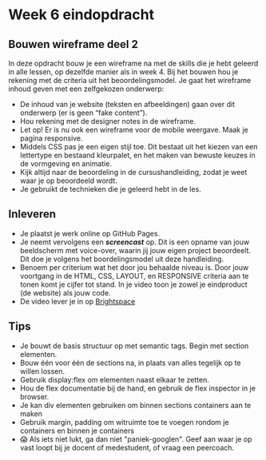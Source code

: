 # Week 6 eindopdracht

## Bouwen wireframe deel 2 

In deze opdracht bouw je een wireframe na met de skills die je hebt geleerd in alle lessen, op dezelfde manier als in week 4. Bij het bouwen hou je rekening met de criteria uit het beoordelingsmodel. Je gaat het wireframe inhoud geven met een zelfgekozen onderwerp: 

- De inhoud van je website (teksten en afbeeldingen) gaan over dit onderwerp (er is geen “fake content”). 
- Hou rekening met de designer notes in de wireframe. 
- Let op! Er is nu ook een wireframe voor de mobile weergave. Maak je pagina responsive. 
- Middels CSS pas je een eigen stijl toe. Dit bestaat uit het kiezen van een lettertype en bestaand kleurpalet, en het maken van bewuste keuzes in de vormgeving en animatie.
- Kijk altijd naar de beoordeling in de cursushandleiding, zodat je weet waar je op beoordeeld wordt.
- Je gebruikt de technieken die je geleerd hebt in de les.

## Inleveren
 
- Je plaatst je werk online op GitHub Pages.
- Je neemt vervolgens een ***screencast*** op. Dit is een opname van jouw beeldscherm met voice-over, waarin jij jouw eigen project beoordeelt. Dit doe je volgens het boordelingsmodel uit deze handleiding.
- Benoem per criterium wat het door jou behaalde niveau is. Door jouw voortgang in de HTML, CSS, LAYOUT, en RESPONSIVE criteria aan te tonen komt je cijfer tot stand. In je video toon je zowel je eindproduct (de website) als jouw code.
- De video lever je in op [Brightspace](https://brightspace.hr.nl)

## Tips

- Je bouwt de basis structuur op met semantic tags. Begin met section elementen.
- Bouw één voor één de sections na, in plaats van alles tegelijk op te willen lossen.
- Gebruik display:flex om elementen naast elkaar te zetten.
- Hou de flex documentatie bij de hand, en gebruik de flex inspector in je browser.
- Je kan div elementen gebruiken om binnen sections containers aan te maken
- Gebruik margin, padding om witruimte toe te voegen rondom je containers en binnen je containers
- 😱 Als iets niet lukt, ga dan niet "paniek-googlen". Geef aan waar je op vast loopt bij je docent of medestudent, of vraag een peercoach.

